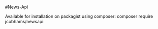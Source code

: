 #News-Api

Available for installation on packagist using composer:
composer require jcobhams/newsapi
